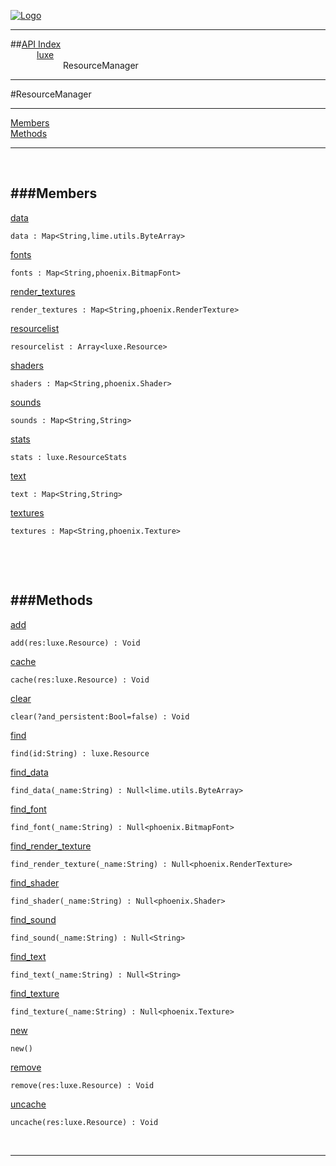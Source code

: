 
[![Logo](../../images/logo.png)](../../index.html)

---


##[API Index](../../api/index.html#luxe)   
&emsp;&emsp;&emsp;[luxe](./)   
&emsp;&emsp;&emsp;&emsp;&emsp;&emsp;ResourceManager

---

#ResourceManager


---


[Members](#Members)   
[Methods](#Methods)   


---

&nbsp;   

<a class="lift" name="Members" ></a>
###Members   
---
<a class="lift" name="data" href="#data">data</a>



`data : Map<String,lime.utils.ByteArray>`

<span class="small_desc_flat">  </span>   

<a class="lift" name="fonts" href="#fonts">fonts</a>



`fonts : Map<String,phoenix.BitmapFont>`

<span class="small_desc_flat">  </span>   

<a class="lift" name="render_textures" href="#render_textures">render_textures</a>



`render_textures : Map<String,phoenix.RenderTexture>`

<span class="small_desc_flat">  </span>   

<a class="lift" name="resourcelist" href="#resourcelist">resourcelist</a>



`resourcelist : Array<luxe.Resource>`

<span class="small_desc_flat">  </span>   

<a class="lift" name="shaders" href="#shaders">shaders</a>



`shaders : Map<String,phoenix.Shader>`

<span class="small_desc_flat">  </span>   

<a class="lift" name="sounds" href="#sounds">sounds</a>



`sounds : Map<String,String>`

<span class="small_desc_flat">  </span>   

<a class="lift" name="stats" href="#stats">stats</a>



`stats : luxe.ResourceStats`

<span class="small_desc_flat">  </span>   

<a class="lift" name="text" href="#text">text</a>



`text : Map<String,String>`

<span class="small_desc_flat">  </span>   

<a class="lift" name="textures" href="#textures">textures</a>



`textures : Map<String,phoenix.Texture>`

<span class="small_desc_flat">  </span>   

&nbsp;   

&nbsp;   

<a class="lift" name="Methods" ></a>
###Methods   
---
<a class="lift" name="add" href="#add">add</a>



`add(res:luxe.Resource) : Void`

<span class="small_desc_flat">  </span>   

<a class="lift" name="cache" href="#cache">cache</a>



`cache(res:luxe.Resource) : Void`

<span class="small_desc_flat">  </span>   

<a class="lift" name="clear" href="#clear">clear</a>



`clear(?and_persistent:Bool=false) : Void`

<span class="small_desc_flat">  </span>   

<a class="lift" name="find" href="#find">find</a>



`find(id:String) : luxe.Resource`

<span class="small_desc_flat">  </span>   

<a class="lift" name="find_data" href="#find_data">find_data</a>



`find_data(_name:String) : Null<lime.utils.ByteArray>`

<span class="small_desc_flat">  </span>   

<a class="lift" name="find_font" href="#find_font">find_font</a>



`find_font(_name:String) : Null<phoenix.BitmapFont>`

<span class="small_desc_flat">  </span>   

<a class="lift" name="find_render_texture" href="#find_render_texture">find_render_texture</a>



`find_render_texture(_name:String) : Null<phoenix.RenderTexture>`

<span class="small_desc_flat">  </span>   

<a class="lift" name="find_shader" href="#find_shader">find_shader</a>



`find_shader(_name:String) : Null<phoenix.Shader>`

<span class="small_desc_flat">  </span>   

<a class="lift" name="find_sound" href="#find_sound">find_sound</a>



`find_sound(_name:String) : Null<String>`

<span class="small_desc_flat">  </span>   

<a class="lift" name="find_text" href="#find_text">find_text</a>



`find_text(_name:String) : Null<String>`

<span class="small_desc_flat">  </span>   

<a class="lift" name="find_texture" href="#find_texture">find_texture</a>



`find_texture(_name:String) : Null<phoenix.Texture>`

<span class="small_desc_flat">  </span>   

<a class="lift" name="new" href="#new">new</a>



`new() `

<span class="small_desc_flat">  </span>   

<a class="lift" name="remove" href="#remove">remove</a>



`remove(res:luxe.Resource) : Void`

<span class="small_desc_flat">  </span>   

<a class="lift" name="uncache" href="#uncache">uncache</a>



`uncache(res:luxe.Resource) : Void`

<span class="small_desc_flat">  </span>   



&nbsp;
&nbsp;
&nbsp;

---  


&nbsp;   
&nbsp;   